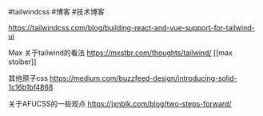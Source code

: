 #tailwindcss #博客  #技术博客

https://tailwindcss.com/blog/building-react-and-vue-support-for-tailwind-ui

Max 关于tailwind的看法
https://mxstbr.com/thoughts/tailwind/     [[max stoiber]]


其他原子css
https://medium.com/buzzfeed-design/introducing-solid-1c16b1bf4868

关于AFUCSS的一些观点
https://jxnblk.com/blog/two-steps-forward/